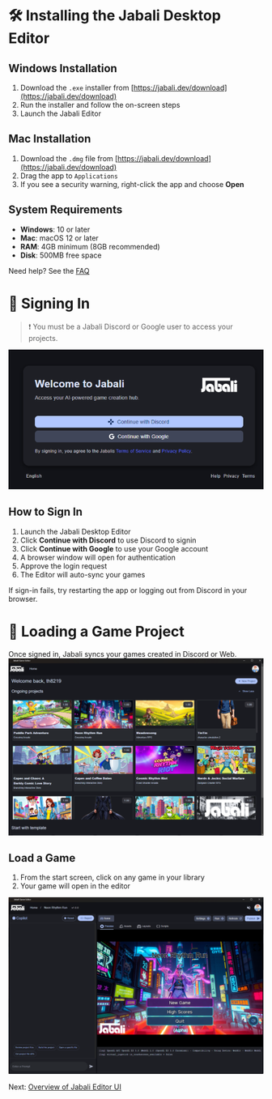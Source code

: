 # 🛠 Installing the Jabali Desktop Editor

## Windows Installation
1. Download the `.exe` installer from [https://jabali.dev/download](https://jabali.dev/download)
2. Run the installer and follow the on-screen steps
3. Launch the Jabali Editor

## Mac Installation
1. Download the `.dmg` file from [https://jabali.dev/download](https://jabali.dev/download)
2. Drag the app to `Applications`
3. If you see a security warning, right-click the app and choose **Open**

## System Requirements
- **Windows**: 10 or later
- **Mac**: macOS 12 or later
- **RAM**: 4GB minimum (8GB recommended)
- **Disk**: 500MB free space

Need help? See the [FAQ](editor-faq.md)

# 🔐 Signing In 

> ❗ You must be a Jabali Discord or Google user to access your projects.

![Sign in](Sign-in.png)

## How to Sign In
1. Launch the Jabali Desktop Editor
2. Click **Continue with Discord** to use Discord to signin
3. Click **Continue with Google** to use your Google account
3. A browser window will open for authentication
4. Approve the login request
5. The Editor will auto-sync your games

If sign-in fails, try restarting the app or logging out from Discord in your browser.

# 📁 Loading a Game Project

Once signed in, Jabali syncs your games created in Discord or Web.
![alt text](Editor-Games.png)

## Load a Game
1. From the start screen, click on any game in your library 
2. Your game will open in the editor

![alt text](Game-Preview.png)

Next: [Overview of Jabali Editor UI](editor-ui-overview.md)